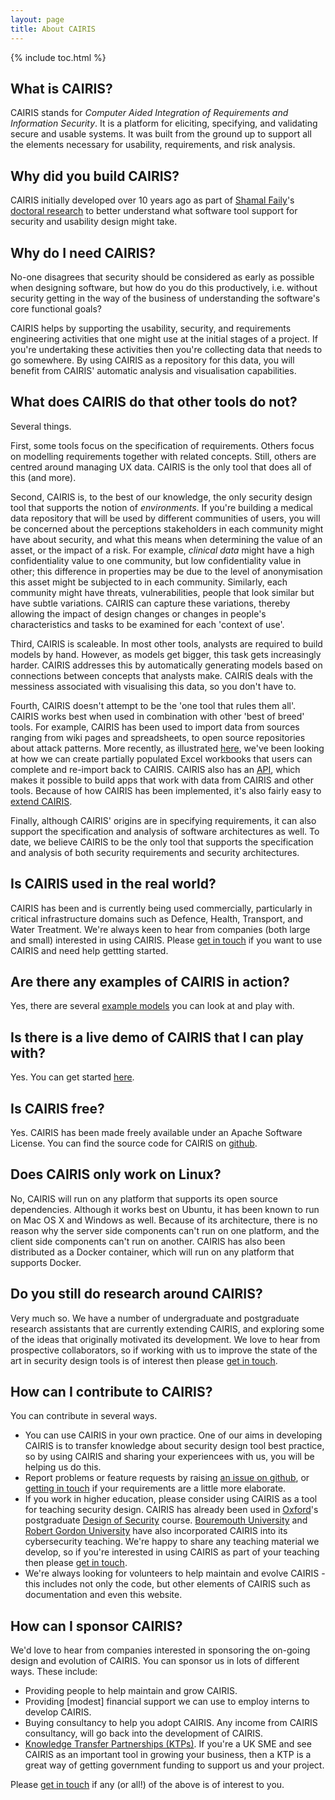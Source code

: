 ```yaml
---
layout: page
title: About CAIRIS
---
```


{% include toc.html %}

<h2>What is CAIRIS?</h2>

CAIRIS stands for *Computer Aided Integration of Requirements and Information Security*.  It is a platform for eliciting, specifying, and validating secure and usable systems.  It was built from the ground up to support all the elements necessary for usability, requirements, and risk analysis.  

<h2>Why did you build CAIRIS?</h2>

CAIRIS initially developed over 10 years ago as part of [Shamal Faily](https://rgu-repository.worktribe.com/person/1335432/shamal-faily)'s [doctoral research](http://ora.ox.ac.uk/objects/uuid:520b939f-b1d9-4a53-9a47-21f0ffcfd68d) to better understand what software tool support for security and usability design might take.

<h2>Why do I need CAIRIS?</h2>

No-one disagrees that security should be considered as early as possible when designing software, but how do you do this productively, i.e. without security getting in the way of the business of understanding the software's core functional goals?

CAIRIS helps by supporting the usability, security, and requirements engineering activities that one might use at the initial stages of a project.  If you're undertaking these activities then you're collecting data that needs to go somewhere.  By using CAIRIS as a repository for this data, you will benefit from CAIRIS' automatic analysis and visualisation capabilities.

<h2>What does CAIRIS do that other tools do not?</h2>

Several things.

First, some tools focus on the specification of requirements.  Others focus on modelling requirements together with related concepts.  Still, others are centred around managing UX data.  CAIRIS is the only tool that does all of this (and more).

Second, CAIRIS is, to the best of our knowledge, the only security design tool that supports the notion of *environments*.  If you're building a medical data repository that will be used by different communities of users, you will be concerned about the perceptions stakeholders in each community might have about security, and what this means when determining the value of an asset, or the impact of a risk.  For example, *clinical data* might have a high confidentiality value to one community, but low confidentiality value in other; this difference in properties may be due to the level of anonymisation this asset might be subjected to in each community.  Similarly, each community might have threats, vulnerabilities, people that look similar but have subtle variations.  CAIRIS can capture these variations, thereby allowing the impact of design changes or changes in people's characteristics and tasks to be examined for each 'context of use'.

Third, CAIRIS is scaleable.  In most other tools, analysts are required to build models by hand.  However, as models get bigger, this task gets increasingly harder.  CAIRIS addresses this by automatically generating models based on connections between concepts that analysts make.  CAIRIS deals with the messiness associated with visualising this data, so you don't have to.

Fourth, CAIRIS doesn't attempt to be the 'one tool that rules them all'.  CAIRIS works best when used in combination with other 'best of breed' tools.  For example, CAIRIS has been used to import data from sources ranging from wiki pages and spreadsheets, to open source repositories about attack patterns.  More recently, as illustrated [here](https://cairis.readthedocs.io/en/latest/usergoals.html#working-with-workbooks), we've been looking at how we can create partially populated Excel workbooks that users can complete and re-import back to CAIRIS.  CAIRIS also has an [API](https://app.swaggerhub.com/apis/failys/CAIRIS), which makes it possible to build apps that work with data from CAIRIS and other tools.  Because of how CAIRIS has been implemented, it's also fairly easy to [extend CAIRIS](https://cairis.readthedocs.io/en/latest/extending.html).

Finally, although CAIRIS' origins are in specifying requirements, it can also support the specification and analysis of software architectures as well.  To date, we believe CAIRIS to be the only tool that supports the specification and analysis of both security requirements and security architectures.

<h2>Is CAIRIS used in the real world?</h2>

CAIRIS has been and is currently being used commercially, particularly in critical infrastructure domains such as Defence, Health, Transport, and Water Treatment.  We're always keen to hear from companies (both large and small) interested in using CAIRIS.  Please [get in touch](mailto:s.faily@rgu.ac.uk) if you want to use CAIRIS and need help gettting started.

<h2>Are there any examples of CAIRIS in action?</h2>

Yes, there are several [example models](https://cairis.readthedocs.io/en/latest/examples.html) you can look at and play with.

<h2>Is there is a live demo of CAIRIS that I can play with?</h2>

Yes.  You can get started [here](https://cairis.org/cairis/cloud/).

<h2>Is CAIRIS free?</h2>

Yes.  CAIRIS has been made freely available under an Apache Software License.  You can find the source code for CAIRIS on [github](https://github.com/cairis-platform/cairis).

<h2>Does CAIRIS only work on Linux?</h2>

No, CAIRIS will run on any platform that supports its open source dependencies.  Although it works best on Ubuntu, it has been known to run on Mac OS X and Windows as well.  Because of its architecture, there is no reason why the server side components can't run on one platform, and the client side components can't run on another. CAIRIS has also been distributed as a Docker container, which will run on any platform that supports Docker.

<h2>Do you still do research around CAIRIS?</h2>

Very much so.  We have a number of undergraduate and postgraduate research assistants that are currently extending CAIRIS, and exploring some of the ideas that originally motivated its development.  We love to hear from prospective collaborators, so if working with us to improve the state of the art in security design tools is of interest then please [get in touch](mailto:s.faily@rgu.ac.uk).

<h2>How can I contribute to CAIRIS?</h2>

You can contribute in several ways.

* You can use CAIRIS in your own practice.  One of our aims in developing CAIRIS is to transfer knowledge about security design tool best practice, so by using CAIRIS and sharing your experiencees with us, you will be helping us do this.  
* Report problems or feature requests by raising [an issue on github](https://github.com/cairis-platform/cairis/issues), or [getting in touch](mailto:s.faily@rgu.ac.uk) if your requirements are a little more elaborate.
* If you work in higher education, please consider using CAIRIS as a tool for teaching security design.  CAIRIS has already been used in [Oxford](http://www.cs.ox.ac.uk)'s postgraduate [Design of Security](http://www.cs.ox.ac.uk/softeng/subjects/DES.html) course.  [Bouremouth University](https://www1.bournemouth.ac.uk) and [Robert Gordon University](https://rgu.ac.uk) have also incorporated CAIRIS into its cybersecurity teaching.  We're happy to share any teaching material we develop, so if you're interested in using CAIRIS as part of your teaching then please [get in touch](mailto:s.faily@rgu.ac.uk).
* We're always looking for volunteers to help maintain and evolve CAIRIS - this includes not only the code, but other elements of CAIRIS such as documentation and even this website.

<h2>How can I sponsor CAIRIS?</h2>

We'd love to hear from companies interested in sponsoring the on-going design and evolution of CAIRIS.  You can sponsor us in lots of different ways.  These include:  

* Providing people to help maintain and grow CAIRIS.  
* Providing [modest] financial support we can use to employ interns to develop CAIRIS.
* Buying consultancy to help you adopt CAIRIS.  Any income from CAIRIS consultancy, will go back into the development of CAIRIS.  
* [Knowledge Transfer Partnerships (KTPs)](https://connect.innovateuk.org/web/ktp).  If you're a UK SME and see CAIRIS as an important tool in growing your business, then a KTP is a great way of getting government funding to support us and your project.

Please [get in touch](mailto:s.faily@rgu.ac.uk) if any (or all!) of the above is of interest to you.
